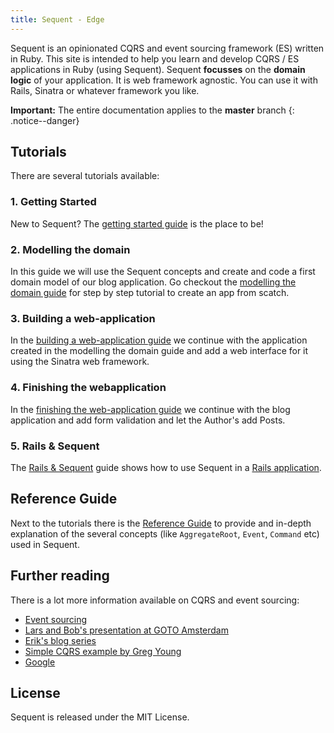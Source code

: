 ```yaml
---
title: Sequent - Edge
---
```


Sequent is an opinionated CQRS and event sourcing framework (ES) written in Ruby. This site is intended
to help you learn and develop CQRS / ES applications in Ruby (using Sequent).
Sequent **focusses** on the **domain logic** of your application. It is web framework agnostic.
You can use it with Rails, Sinatra or whatever framework you like.

**Important:** The entire documentation applies to the **master**
branch
{: .notice--danger}

## Tutorials

There are several tutorials available:

### 1. Getting Started

New to Sequent? The [getting started guide](/docs/getting-started.html) is the place to be!

### 2. Modelling the domain

In this guide we will use the Sequent concepts and create and code a first domain model
of our blog application. Go checkout the [modelling the domain guide](/docs/modelling-the-domain.html)
for step by step tutorial to create an app from scatch.

### 3. Building a web-application

In the [building a web-application guide](/docs/building-a-web-application.html) we continue with the
application created in the modelling the domain guide and add a web interface for it using the Sinatra
web framework.

### 4. Finishing the webapplication

In the [finishing the web-application guide](/docs/finishing-the-web-application.html) we continue with
the blog application and add form validation and let the Author's add Posts.

### 5. Rails & Sequent

The [Rails & Sequent](/docs/rails-sequent.html) guide shows how to use Sequent in a [Rails application](https://rubyonrails.org/).

## Reference Guide

Next to the tutorials there is the [Reference Guide](/docs/concepts.html) to provide and
in-depth explanation of the several concepts (like `AggregateRoot`, `Event`, `Command` etc) used in Sequent.

## Further reading

There is a lot more information available on CQRS and event sourcing:

- [Event sourcing](http://martinfowler.com/eaaDev/EventSourcing.html)
- [Lars and Bob's presentation at GOTO Amsterdam](http://gotocon.com/dl/goto-amsterdam-2013/slides/BobForma_and_LarsVonk_EventSourcingInProductionSystems.pdf)
- [Erik's blog series](https://www.zilverline.com/blog/towards-an-immutable-domain-model-introduction-part-1)
- [Simple CQRS example by Greg Young](https://github.com/gregoryyoung/m-r)
- [Google](http://www.google.nl/search?ie=UTF-8&q=cqrs+event+sourcing)

## License

Sequent is released under the MIT License.
